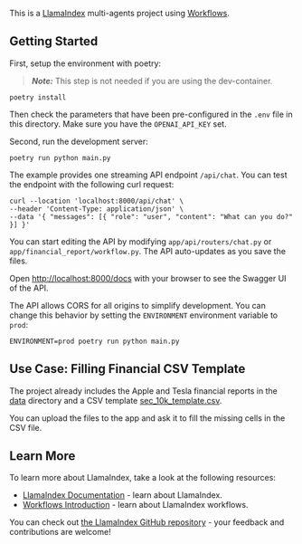 This is a [LlamaIndex](https://www.llamaindex.ai/) multi-agents project using [Workflows](https://docs.llamaindex.ai/en/stable/understanding/workflows/).

## Getting Started

First, setup the environment with poetry:

> **_Note:_** This step is not needed if you are using the dev-container.

```shell
poetry install
```

Then check the parameters that have been pre-configured in the `.env` file in this directory.
Make sure you have the `OPENAI_API_KEY` set.

Second, run the development server:

```shell
poetry run python main.py
```

The example provides one streaming API endpoint `/api/chat`.
You can test the endpoint with the following curl request:

```
curl --location 'localhost:8000/api/chat' \
--header 'Content-Type: application/json' \
--data '{ "messages": [{ "role": "user", "content": "What can you do?" }] }'
```

You can start editing the API by modifying `app/api/routers/chat.py` or `app/financial_report/workflow.py`. The API auto-updates as you save the files.

Open [http://localhost:8000/docs](http://localhost:8000/docs) with your browser to see the Swagger UI of the API.

The API allows CORS for all origins to simplify development. You can change this behavior by setting the `ENVIRONMENT` environment variable to `prod`:

```
ENVIRONMENT=prod poetry run python main.py
```

## Use Case: Filling Financial CSV Template

The project already includes the Apple and Tesla financial reports in the [data](./data) directory and a CSV template [sec_10k_template.csv](./sec_10k_template.csv).

You can upload the files to the app and ask it to fill the missing cells in the CSV file.

## Learn More

To learn more about LlamaIndex, take a look at the following resources:

- [LlamaIndex Documentation](https://docs.llamaindex.ai) - learn about LlamaIndex.
- [Workflows Introduction](https://docs.llamaindex.ai/en/stable/understanding/workflows/) - learn about LlamaIndex workflows.

You can check out [the LlamaIndex GitHub repository](https://github.com/run-llama/llama_index) - your feedback and contributions are welcome!
